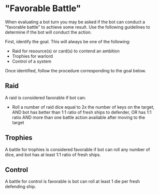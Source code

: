 # "Favorable Battle"

When evaluating a bot turn you may be asked if the bot can conduct a "favorable battle" to achieve some result. Use the following guidelines to determine if the bot will conduct the action.

First, identify the goal. This will always be one of the following:
- Raid for resource(s) or card(s) to contend an ambition
- Trophies for warlord
- Control of a system

Once identified, follow the procedure corresponding to the goal below.

## Raid

A raid is considered favorable if bot can:

- Roll a number of raid dice equal to 2x the number of keys on the target, AND bot has better than 1:1 ratio of fresh ships to defender, OR has 1:1 ratio AND more than one battle action available after moving to the target

## Trophies

A battle for trophies is considered favorable if bot can roll any number of dice, and bot has at least 1:1 ratio of fresh ships.

## Control

A battle for control is favorable is bot can roll at least 1 die per fresh defending ship.
